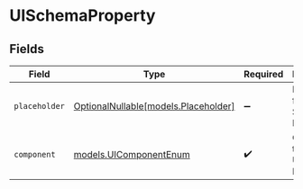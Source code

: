# UISchemaProperty


## Fields

| Field                                                            | Type                                                             | Required                                                         | Description                                                      |
| ---------------------------------------------------------------- | ---------------------------------------------------------------- | ---------------------------------------------------------------- | ---------------------------------------------------------------- |
| `placeholder`                                                    | [OptionalNullable[models.Placeholder]](../models/placeholder.md) | :heavy_minus_sign:                                               | Placeholder for the UI Schema Property                           |
| `component`                                                      | [models.UIComponentEnum](../models/uicomponentenum.md)           | :heavy_check_mark:                                               | Component type for the UI Schema Property                        |